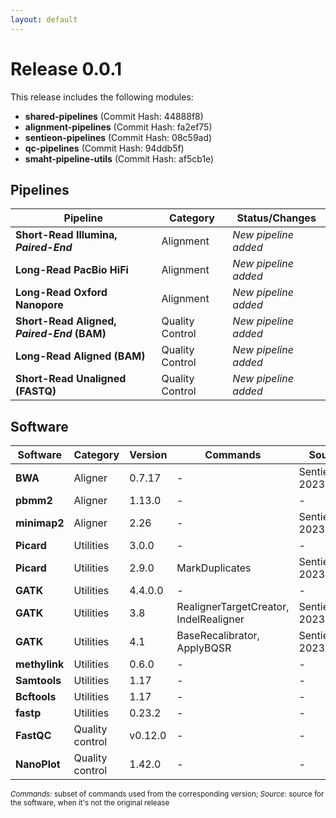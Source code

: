```yaml
---
layout: default
---
```

# Release 0.0.1

This release includes the following modules:

- **shared-pipelines** (Commit Hash: 44888f8)
- **alignment-pipelines** (Commit Hash: fa2ef75)
- **sentieon-pipelines** (Commit Hash: 08c59ad)
- **qc-pipelines** (Commit Hash: 94ddb5f)
- **smaht-pipeline-utils** (Commit Hash: af5cb1e)

## Pipelines

| Pipeline                                   | Category                              | Status/Changes                              |
|--------------------------------------------|---------------------------------------|---------------------------------------------|
| **Short-Read Illumina, _Paired-End_**      | Alignment                             | *New pipeline added*                        |
| **Long-Read PacBio HiFi**                  | Alignment                             | *New pipeline added*                        |
| **Long-Read Oxford Nanopore**              | Alignment                             | *New pipeline added*                        |
| **Short-Read Aligned, _Paired-End_ (BAM)** | Quality Control                       | *New pipeline added*                        |
| **Long-Read Aligned (BAM)**                | Quality Control                       | *New pipeline added*                        |
| **Short-Read Unaligned (FASTQ)**           | Quality Control                       | *New pipeline added*                        |

## Software

| Software         | Category                      | Version      | Commands                                         | Source               |
|------------------|-------------------------------|--------------|--------------------------------------------------|----------------------|
| **BWA**          | Aligner                       | 0.7.17       | -                                                | Sentieon 202308.01   |
| **pbmm2**        | Aligner                       | 1.13.0       | -                                                | -                    |
| **minimap2**     | Aligner                       | 2.26         | -                                                | Sentieon 202308.01   |
| **Picard**       | Utilities                     | 3.0.0        | -                                                | -                    |
| **Picard**       | Utilities                     | 2.9.0        | MarkDuplicates                                   | Sentieon 202308.01   |
| **GATK**         | Utilities                     | 4.4.0.0      | -                                                | -                    |
| **GATK**         | Utilities                     | 3.8          | RealignerTargetCreator, IndelRealigner           | Sentieon 202308.01   |
| **GATK**         | Utilities                     | 4.1          | BaseRecalibrator, ApplyBQSR                      | Sentieon 202308.01   |
| **methylink**    | Utilities                     | 0.6.0        | -                                                | -                    |
| **Samtools**     | Utilities                     | 1.17         | -                                                | -                    |
| **Bcftools**     | Utilities                     | 1.17         | -                                                | -                    |
| **fastp**        | Utilities                     | 0.23.2       | -                                                | -                    |
| **FastQC**       | Quality control               | v0.12.0      | -                                                | -                    |
| **NanoPlot**     | Quality control               | 1.42.0       | -                                                | -                    |

<sub>_Commands_: subset of commands used from the corresponding version; _Source_: source for the software, when it's not the original release</sub>